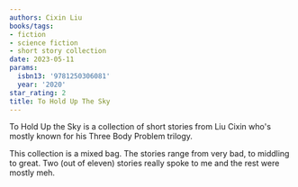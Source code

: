```yaml
---
authors: Cixin Liu
books/tags:
- fiction
- science fiction
- short story collection
date: 2023-05-11
params:
  isbn13: '9781250306081'
  year: '2020'
star_rating: 2
title: To Hold Up The Sky
---
```


To Hold Up the Sky is a collection of short stories from Liu Cixin who's mostly
known for his Three Body Problem trilogy.

This collection is a mixed bag. The stories range from very bad, to middling to
great. Two (out of eleven) stories really spoke to me and the rest were mostly
meh.

<!--more-->